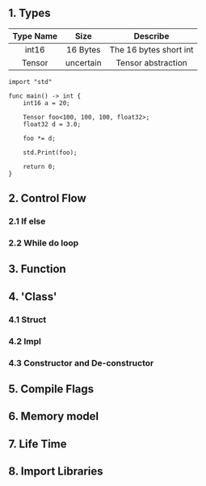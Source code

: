 ## 1. Types

| Type Name |   Size    |        Describe        |
| :-------: | :-------: | :--------------------: |
|   int16   | 16 Bytes  | The 16 bytes short int |
|  Tensor   | uncertain |   Tensor abstraction   |

```aten
import "std"

func main() -> int {
    int16 a = 20;

    Tensor foo<100, 100, 100, float32>;
    float32 d = 3.0;

    foo *= d;

    std.Print(foo);

    return 0;
}
```

## 2. Control Flow

### 2.1 If else

### 2.2 While do loop

## 3. Function

## 4. 'Class'

### 4.1 Struct

### 4.2 Impl

### 4.3 Constructor and De-constructor

## 5. Compile Flags

## 6. Memory model

## 7. Life Time

## 8. Import Libraries